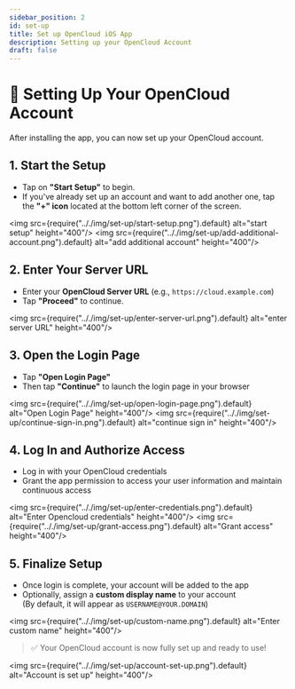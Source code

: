 ```yaml
---
sidebar_position: 2
id: set-up
title: Set up OpenCloud iOS App
description: Setting up your OpenCloud Account
draft: false
---
```


# 🔐 Setting Up Your OpenCloud Account

After installing the app, you can now set up your OpenCloud account.

## 1. Start the Setup

- Tap on **"Start Setup"** to begin.
- If you've already set up an account and want to add another one, tap the **"+" icon** located at the bottom left corner of the screen.

<img src={require(".././img/set-up/start-setup.png").default} alt="start setup" height="400"/>
<img src={require(".././img/set-up/add-additional-account.png").default} alt="add additional account" height="400"/>

## 2. Enter Your Server URL

- Enter your **OpenCloud Server URL** (e.g., `https://cloud.example.com`)
- Tap **"Proceed"** to continue.

<img src={require(".././img/set-up/enter-server-url.png").default} alt="enter server URL" height="400"/>

## 3. Open the Login Page

- Tap **"Open Login Page"**
- Then tap **"Continue"** to launch the login page in your browser

<img src={require(".././img/set-up/open-login-page.png").default} alt="Open Login Page" height="400"/>
<img src={require(".././img/set-up/continue-sign-in.png").default} alt="continue sign in" height="400"/>

## 4. Log In and Authorize Access

- Log in with your OpenCloud credentials
- Grant the app permission to access your user information and maintain continuous access

<img src={require(".././img/set-up/enter-credentials.png").default} alt="Enter Opencloud credentials" height="400"/>
<img src={require(".././img/set-up/grant-access.png").default} alt="Grant access" height="400"/>

## 5. Finalize Setup

- Once login is complete, your account will be added to the app
- Optionally, assign a **custom display name** to your account  
  (By default, it will appear as `USERNAME@YOUR.DOMAIN`)

<img src={require(".././img/set-up/custom-name.png").default} alt="Enter custom name" height="400"/>

> ✅ Your OpenCloud account is now fully set up and ready to use!

<img src={require(".././img/set-up/account-set-up.png").default} alt="Account is set up" height="400"/>
